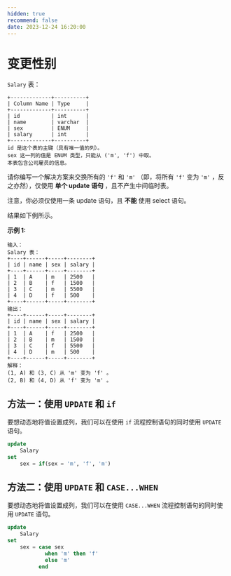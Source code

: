 ```yaml
---
hidden: true
recommend: false
date: 2023-12-24 16:20:00
---
```


# 变更性别

`Salary` 表：

```
+-------------+----------+
| Column Name | Type     |
+-------------+----------+
| id          | int      |
| name        | varchar  |
| sex         | ENUM     |
| salary      | int      |
+-------------+----------+
id 是这个表的主键（具有唯一值的列）。
sex 这一列的值是 ENUM 类型，只能从 ('m', 'f') 中取。
本表包含公司雇员的信息。
```

 

请你编写一个解决方案来交换所有的 `'f'` 和 `'m'` （即，将所有 `'f'` 变为 `'m'` ，反之亦然），仅使用 **单个 update 语句** ，且不产生中间临时表。

注意，你必须仅使用一条 update 语句，且 **不能** 使用 select 语句。

结果如下例所示。

 

**示例 1:**

```
输入：
Salary 表：
+----+------+-----+--------+
| id | name | sex | salary |
+----+------+-----+--------+
| 1  | A    | m   | 2500   |
| 2  | B    | f   | 1500   |
| 3  | C    | m   | 5500   |
| 4  | D    | f   | 500    |
+----+------+-----+--------+
输出：
+----+------+-----+--------+
| id | name | sex | salary |
+----+------+-----+--------+
| 1  | A    | f   | 2500   |
| 2  | B    | m   | 1500   |
| 3  | C    | f   | 5500   |
| 4  | D    | m   | 500    |
+----+------+-----+--------+
解释：
(1, A) 和 (3, C) 从 'm' 变为 'f' 。
(2, B) 和 (4, D) 从 'f' 变为 'm' 。
```

## 方法一：使用 `UPDATE` 和 `if`

要想动态地将值设置成列，我们可以在使用 `if` 流程控制语句的同时使用 `UPDATE` 语句。

```sql
update
    Salary
set
    sex = if(sex = 'm', 'f', 'm')
```



## 方法二：使用 `UPDATE` 和 `CASE...WHEN`

要想动态地将值设置成列，我们可以在使用 `CASE...WHEN` 流程控制语句的同时使用 `UPDATE` 语句。

```sql
update
    Salary
set
    sex = case sex
            when 'm' then 'f'
            else 'm'
          end
```

